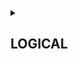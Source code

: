 
<details>
<summary> <h2>LOGICAL</h2> </summary>

### Code has been written for 19 of 19 functions

<img src='https://geps.dev/progress/90?dangerColor=800000&warningColor=ff9900&successColor=006600' width=35%>

### Tests have been written for 19 of 19 functions

<img src='https://geps.dev/progress/50?dangerColor=800000&warningColor=ff9900&successColor=006600' width=35%>

### Tests were completed 19 of 19 functions

<img src='https://geps.dev/progress/16?dangerColor=800000&warningColor=ff9900&successColor=006600' width=35%>

### Tests were completed successfully 19 of 19 functions

<img src='https://geps.dev/progress/0?dangerColor=800000&warningColor=ff9900&successColor=006600' width=35%>

<details>
<summary> <i>See more</i> </summary></details>

blabla
</details>

